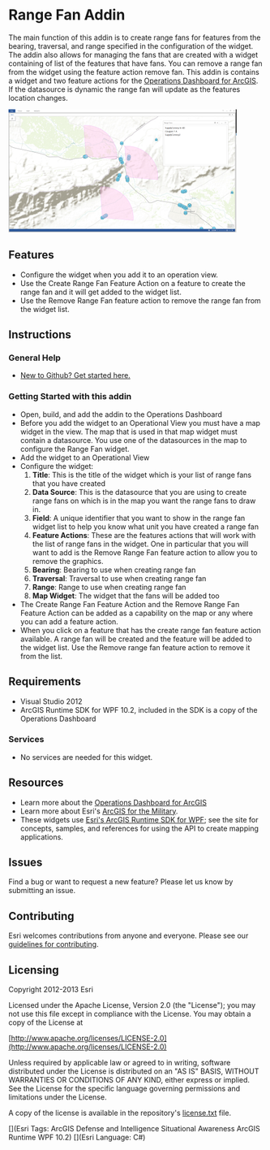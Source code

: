 # Range Fan Addin

The main function of this addin is to create range fans for features from the bearing, traversal, and range specified in the configuration of the widget. The addin also allows for managing the fans that are created with a widget containing of list of the features that have fans.  You can remove a range fan from the widget using the feature action remove fan.  This addin is contains a widget and two feature actions for the [Operations Dashboard for ArcGIS](http://resources.arcgis.com/en/operations-dashboard/).  If the datasource is dynamic the range fan will update as the features location changes.

![Image of Operations Dashboard]( Screenshot.PNG "solutions-widgets-wpf")

## Features

* Configure the widget when you add it to an operation view.  
* Use the Create Range Fan Feature Action on a feature to create the range fan and it will get added to the widget list.  
* Use the Remove Range Fan feature action to remove the range fan from the widget list. 

## Instructions

### General Help

* [New to Github? Get started here.](http://htmlpreview.github.com/?https://github.com/Esri/esri.github.com/blob/master/help/esri-getting-to-know-github.html)

### Getting Started with this addin
* Open, build, and add the addin to the Operations Dashboard
* Before you add the widget to an Operational View you must have a map widget in the view.  The map that is used in that map 
  widget must contain a datasource.  You use one of the datasources in the map to configure the Range Fan widget.
* Add the widget to an Operational View
* Configure the widget:
	1. **Title**: This is the title of the widget which is your list of range fans that you have created
	2. **Data Source**:  This is the datasource that you are using to create range fans on which is in the map you want the range fans to draw in.
	3. **Field**:  A unique identifier that you want to show in the range fan widget list to help you know what unit you have created a range fan
	4. **Feature Actions**: These are the features actions that will work with the list of range fans in the widget. One in particular that you will want to add is the Remove Range Fan feature action to allow you to remove the graphics.
	5. **Bearing**: Bearing to use when creating range fan
	6. **Traversal**: Traversal to use when creating range fan
	7. **Range**:  Range to use when creating range fan
	8. **Map Widget**:  The widget that the fans will be added too
* The Create Range Fan Feature Action and the Remove Range Fan Feature Action can be added as a capability on the map or any where you can add a feature action.
* When you click on a feature that has the create range fan feature action available.  A range fan will be created and the feature will be added to the widget list.  Use the Remove range fan feature action to remove it from the list.

## Requirements

* Visual Studio 2012
* ArcGIS Runtime SDK for WPF 10.2, included in the SDK is a copy of the Operations Dashboard
 
### Services

* No services are needed for this widget.

## Resources

* Learn more about the [Operations Dashboard for ArcGIS](http://resources.arcgis.com/en/operations-dashboard/)
* Learn more about Esri's [ArcGIS for the Military](http://solutions.arcgis.com/military/).
* These widgets use [Esri's ArcGIS Runtime SDK for WPF](http://resources.arcgis.com/en/communities/runtime-wpf/);
see the site for concepts, samples, and references for using the API to create mapping applications.


## Issues

Find a bug or want to request a new feature?  Please let us know by submitting an issue.

## Contributing

Esri welcomes contributions from anyone and everyone. Please see our [guidelines for contributing](https://github.com/esri/contributing).

## Licensing

Copyright 2012-2013 Esri

Licensed under the Apache License, Version 2.0 (the "License");
you may not use this file except in compliance with the License.
You may obtain a copy of the License at

   [http://www.apache.org/licenses/LICENSE-2.0](http://www.apache.org/licenses/LICENSE-2.0)

Unless required by applicable law or agreed to in writing, software
distributed under the License is distributed on an "AS IS" BASIS,
WITHOUT WARRANTIES OR CONDITIONS OF ANY KIND, either express or implied.
See the License for the specific language governing permissions and
limitations under the License.

A copy of the license is available in the repository's
[license.txt](license.txt) file.


[](Esri Tags: ArcGIS Defense and Intelligence Situational Awareness ArcGIS Runtime WPF 10.2)
[](Esri Language: C#)
